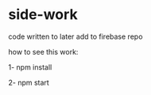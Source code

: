 # side-work

code written to later add to firebase repo

how to see this work:

1- npm install

2- npm start
